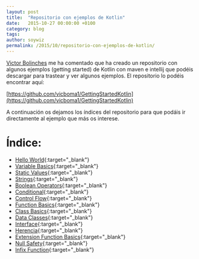 ```yaml
---
layout: post
title:  "Repositorio con ejemplos de Kotlin"
date:   2015-10-27 00:00:00 +0100
category: blog
tags:
author: soywiz
permalink: /2015/10/repositorio-con-ejemplos-de-kotlin/
---
```


[Victor Bolinches](https://github.com/vicboma1) me ha comentado que ha creado un repositorio con
algunos ejemplos (getting started) de Kotlin con maven e intellij que podéis descargar para
trastear y ver algunos ejemplos. El repositorio lo podéis encontrar aquí:

[https://github.com/vicboma1/GettingStartedKotlin](https://github.com/vicboma1/GettingStartedKotlin)

A continuación os dejamos los índices del repositorio para que podáis ir directamente al ejemplo
que más os interese.


# Índice:
* [Hello World](https://github.com/vicboma1/GettingStartedKotlin#hello-world){:target="_blank"}
* [Variable Basics](https://github.com/vicboma1/GettingStartedKotlin#variable-basics){:target="_blank"}
* [Static Values](https://github.com/vicboma1/GettingStartedKotlin#static-values){:target="_blank"}
* [Strings](https://github.com/vicboma1/GettingStartedKotlin#strings){:target="_blank"}
* [Boolean Operators](https://github.com/vicboma1/GettingStartedKotlin#boolean-operators){:target="_blank"}
* [Conditional](https://github.com/vicboma1/GettingStartedKotlin#conditional){:target="_blank"}
* [Control Flow](https://github.com/vicboma1/GettingStartedKotlin#control-flow){:target="_blank"}
* [Function Basics](https://github.com/vicboma1/GettingStartedKotlin#function-basics){:target="_blank"}
* [Class Basics](https://github.com/vicboma1/GettingStartedKotlin#class-basics){:target="_blank"}
* [Data Classes](https://github.com/vicboma1/GettingStartedKotlin#data-classes){:target="_blank"}
* [Interface](https://github.com/vicboma1/GettingStartedKotlin#interface){:target="_blank"}
* [Herencia](https://github.com/vicboma1/GettingStartedKotlin#herencia){:target="_blank"}
* [Extension Function Basics](https://github.com/vicboma1/GettingStartedKotlin#extension-function-basics){:target="_blank"}
* [Null Safety](https://github.com/vicboma1/GettingStartedKotlin#null-safety){:target="_blank"}
* [Infix Function](https://github.com/vicboma1/GettingStartedKotlin#infix-function){:target="_blank"}
